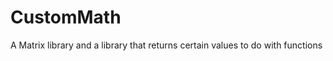 CustomMath
==========

A Matrix library and a library that returns certain values to do with functions
